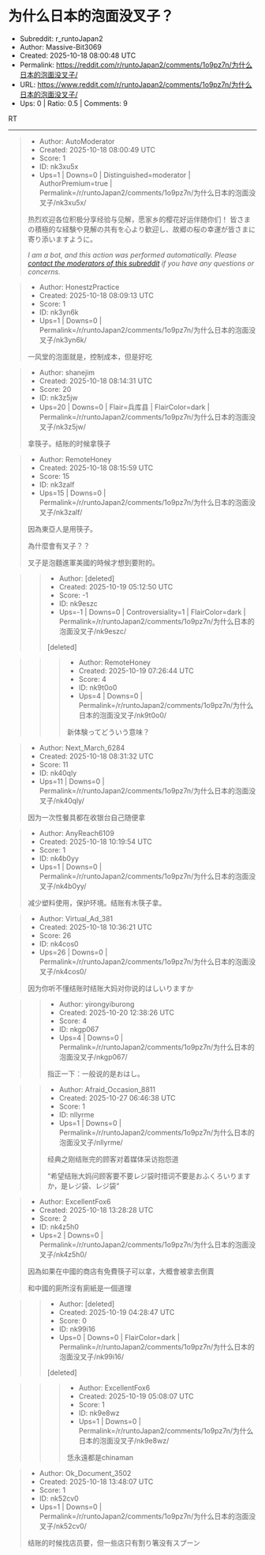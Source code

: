 # 为什么日本的泡面没叉子？

- Subreddit: r_runtoJapan2
- Author: Massive-Bit3069
- Created: 2025-10-18 08:00:48 UTC
- Permalink: https://reddit.com/r/runtoJapan2/comments/1o9pz7n/为什么日本的泡面没叉子/
- URL: https://www.reddit.com/r/runtoJapan2/comments/1o9pz7n/为什么日本的泡面没叉子/
- Ups: 0 | Ratio: 0.5 | Comments: 9


RT


---

> - Author: AutoModerator
> - Created: 2025-10-18 08:00:49 UTC
> - Score: 1
> - ID: nk3xu5x
> - Ups=1 | Downs=0 | Distinguished=moderator | AuthorPremium=true | Permalink=/r/runtoJapan2/comments/1o9pz7n/为什么日本的泡面没叉子/nk3xu5x/
>
> 热烈欢迎各位积极分享经验与见解，愿家乡的樱花好运伴随你们！
> 皆さまの積極的な経験や見解の共有を心より歓迎し、故郷の桜の幸運が皆さまに寄り添いますように。
> 
> *I am a bot, and this action was performed automatically. Please [contact the moderators of this subreddit](/message/compose/?to=/r/runtoJapan2) if you have any questions or concerns.*

> - Author: HonestzPractice
> - Created: 2025-10-18 08:09:13 UTC
> - Score: 1
> - ID: nk3yn6k
> - Ups=1 | Downs=0 | Permalink=/r/runtoJapan2/comments/1o9pz7n/为什么日本的泡面没叉子/nk3yn6k/
>
> 一风堂的泡面就是，控制成本，但是好吃

> - Author: shanejim
> - Created: 2025-10-18 08:14:31 UTC
> - Score: 20
> - ID: nk3z5jw
> - Ups=20 | Downs=0 | Flair=兵库县 | FlairColor=dark | Permalink=/r/runtoJapan2/comments/1o9pz7n/为什么日本的泡面没叉子/nk3z5jw/
>
> 拿筷子。结账的时候拿筷子

> - Author: RemoteHoney
> - Created: 2025-10-18 08:15:59 UTC
> - Score: 15
> - ID: nk3zalf
> - Ups=15 | Downs=0 | Permalink=/r/runtoJapan2/comments/1o9pz7n/为什么日本的泡面没叉子/nk3zalf/
>
> 因為東亞人是用筷子。
> 
> 為什麼會有叉子？？
> 
> 叉子是泡麵進軍美國的時候才想到要附的。

>> - Author: [deleted]
>> - Created: 2025-10-19 05:12:50 UTC
>> - Score: -1
>> - ID: nk9eszc
>> - Ups=-1 | Downs=0 | Controversiality=1 | FlairColor=dark | Permalink=/r/runtoJapan2/comments/1o9pz7n/为什么日本的泡面没叉子/nk9eszc/
>>
>> [deleted]

>>> - Author: RemoteHoney
>>> - Created: 2025-10-19 07:26:44 UTC
>>> - Score: 4
>>> - ID: nk9t0o0
>>> - Ups=4 | Downs=0 | Permalink=/r/runtoJapan2/comments/1o9pz7n/为什么日本的泡面没叉子/nk9t0o0/
>>>
>>> 新体験ってどういう意味？

> - Author: Next_March_6284
> - Created: 2025-10-18 08:31:32 UTC
> - Score: 11
> - ID: nk40qly
> - Ups=11 | Downs=0 | Permalink=/r/runtoJapan2/comments/1o9pz7n/为什么日本的泡面没叉子/nk40qly/
>
> 因为一次性餐具都在收银台自己随便拿

> - Author: AnyReach6109
> - Created: 2025-10-18 10:19:54 UTC
> - Score: 1
> - ID: nk4b0yy
> - Ups=1 | Downs=0 | Permalink=/r/runtoJapan2/comments/1o9pz7n/为什么日本的泡面没叉子/nk4b0yy/
>
> 减少塑料使用，保护环境。结账有木筷子拿。

> - Author: Virtual_Ad_381
> - Created: 2025-10-18 10:36:21 UTC
> - Score: 26
> - ID: nk4cos0
> - Ups=26 | Downs=0 | Permalink=/r/runtoJapan2/comments/1o9pz7n/为什么日本的泡面没叉子/nk4cos0/
>
> 因为你听不懂结账时结账大妈对你说的はしいりますか

>> - Author: yirongyiburong
>> - Created: 2025-10-20 12:38:26 UTC
>> - Score: 4
>> - ID: nkgp067
>> - Ups=4 | Downs=0 | Permalink=/r/runtoJapan2/comments/1o9pz7n/为什么日本的泡面没叉子/nkgp067/
>>
>> 指正一下：一般说的是おはし。

>> - Author: Afraid_Occasion_8811
>> - Created: 2025-10-27 06:46:38 UTC
>> - Score: 1
>> - ID: nllyrme
>> - Ups=1 | Downs=0 | Permalink=/r/runtoJapan2/comments/1o9pz7n/为什么日本的泡面没叉子/nllyrme/
>>
>> 经典之刚结账完的顾客对着媒体采访抱怨道
>> 
>> “希望结账大妈问顾客要不要レジ袋时措词不要是おふくろいりますか，是レジ袋、レジ袋“

> - Author: ExcellentFox6
> - Created: 2025-10-18 13:28:28 UTC
> - Score: 2
> - ID: nk4z5h0
> - Ups=2 | Downs=0 | Permalink=/r/runtoJapan2/comments/1o9pz7n/为什么日本的泡面没叉子/nk4z5h0/
>
> 因為如果在中國的商店有免費筷子可以拿，大概會被拿去倒賣
> 
> 和中國的廁所沒有廁紙是一個道理

>> - Author: [deleted]
>> - Created: 2025-10-19 04:28:47 UTC
>> - Score: 0
>> - ID: nk99i16
>> - Ups=0 | Downs=0 | FlairColor=dark | Permalink=/r/runtoJapan2/comments/1o9pz7n/为什么日本的泡面没叉子/nk99i16/
>>
>> [deleted]

>>> - Author: ExcellentFox6
>>> - Created: 2025-10-19 05:08:07 UTC
>>> - Score: 1
>>> - ID: nk9e8wz
>>> - Ups=1 | Downs=0 | Permalink=/r/runtoJapan2/comments/1o9pz7n/为什么日本的泡面没叉子/nk9e8wz/
>>>
>>> 恁永遠都是chinaman

> - Author: Ok_Document_3502
> - Created: 2025-10-18 13:48:07 UTC
> - Score: 1
> - ID: nk52cv0
> - Ups=1 | Downs=0 | Permalink=/r/runtoJapan2/comments/1o9pz7n/为什么日本的泡面没叉子/nk52cv0/
>
> 结账的时候找店员要，但一些店只有割り箸没有スプーン
